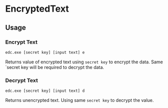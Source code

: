 # EncryptedText

## Usage
### Encrypt Text
`edc.exe [secret key] [input text] e`

Returns value of encrypted text using `secret key` to encrypt the data. Same `secret key will be required to decrypt the data.

### Decrypt Text
`edc.exe [secret key] [input text] d`

Returns unencrypted text. Using same `secret key` to decrypt the value.
